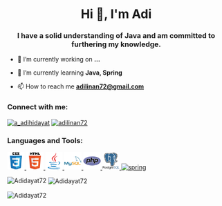 <h1 align="center">Hi 👋, I'm Adi</h1>
<h3 align="center">I have a solid understanding of Java and am committed to furthering my knowledge.</h3>

- 🔭 I’m currently working on **...**

- 🌱 I’m currently learning **Java, Spring**

- 📫 How to reach me **adilinan72@gmail.com**

<h3 align="left">Connect with me:</h3>
<p align="left">
<a href="https://instagram.com/a_adihidayat" target="blank"><img align="center" src="https://raw.githubusercontent.com/rahuldkjain/github-profile-readme-generator/master/src/images/icons/Social/instagram.svg" alt="a_adihidayat" height="30" width="40" /></a>
<a href="https://www.leetcode.com/adilinan72" target="blank"><img align="center" src="https://raw.githubusercontent.com/rahuldkjain/github-profile-readme-generator/master/src/images/icons/Social/leet-code.svg" alt="adilinan72" height="30" width="40" /></a>
</p>

<h3 align="left">Languages and Tools:</h3>
<p align="left"> <a href="https://www.w3schools.com/css/" target="_blank" rel="noreferrer"> <img src="https://raw.githubusercontent.com/devicons/devicon/master/icons/css3/css3-original-wordmark.svg" alt="css3" width="40" height="40"/> </a> <a href="https://www.w3.org/html/" target="_blank" rel="noreferrer"> <img src="https://raw.githubusercontent.com/devicons/devicon/master/icons/html5/html5-original-wordmark.svg" alt="html5" width="40" height="40"/> </a> <a href="https://www.java.com" target="_blank" rel="noreferrer"> <img src="https://raw.githubusercontent.com/devicons/devicon/master/icons/java/java-original.svg" alt="java" width="40" height="40"/> </a> <a href="https://www.mysql.com/" target="_blank" rel="noreferrer"> <img src="https://raw.githubusercontent.com/devicons/devicon/master/icons/mysql/mysql-original-wordmark.svg" alt="mysql" width="40" height="40"/> </a> <a href="https://www.php.net" target="_blank" rel="noreferrer"> <img src="https://raw.githubusercontent.com/devicons/devicon/master/icons/php/php-original.svg" alt="php" width="40" height="40"/> </a> <a href="https://www.postgresql.org" target="_blank" rel="noreferrer"> <img src="https://raw.githubusercontent.com/devicons/devicon/master/icons/postgresql/postgresql-original-wordmark.svg" alt="postgresql" width="40" height="40"/> </a> <a href="https://spring.io/" target="_blank" rel="noreferrer"> <img src="https://www.vectorlogo.zone/logos/springio/springio-icon.svg" alt="spring" width="40" height="40"/> </a> </p>

<p><img align="left" src="https://github-readme-stats.vercel.app/api/top-langs?username=AdiDayat72&show_icons=true&locale=en&layout=compact" alt="Adidayat72" /></p>

<p>&nbsp;<img align="center" src="https://github-readme-stats.vercel.app/api?username=AdiDayat72&show_icons=true&locale=en" alt="Adidayat72" /></p>

<p><img align="center" src="https://github-readme-streak-stats.herokuapp.com/?user=AdiDayat72&" alt="Adidayat72" /></p>
